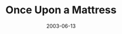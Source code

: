 ---
title: Once Upon a Mattress
date: 2003-06-13
closing_date: 2003-06-28
layout: productions
playbill:
Theatre: Theatre Jacksonville
Venue: Little Theatre
cast:
- Minstrel: Lee Hamby
- Prince: Sam Willis
- Princess: Erica Crump
- Queen: Amy Szkody
- Wizard: David Sacks
- Princess Number Twelve: Deborah Goldberg
- Lady Rowena: Robin Scott
- Lady Merrill: Erica Crump
- Prince Dauntless the Drab: Josh Waller
- Queen Aggravain: Tracy Olin
- Lady Lucille: Audrey Mobley
- Lady Larken: Jessica Anderson
- Sir Studley: Karl Rogers
- King Sextimus the Silent: Brad Trowbridge
- Jester: Michael Beaman
- Sir Harry: Erik DeCicco
- Princess Winnifred: Sarah Rawlings
- Sir Luce: Gabriel White
- Lady Mabelle: Rachel Organes
- The Nightengale of Samarkand: Amy Szkody
- Lady H: Amanda Kaplan
- Page: Russell Hainline
- Servant: Paula Kaplan
- Emily/Wench: Jennifer Weitzel
- Knight:
  - Kortland Bottger
  - Josh Counihan
  - Craig Wickless
  - Sam Willis
- Lady-in-Waiting:
  - Heather Belyeu
  - Markisha Cobourne
crew:
- Artistic Director: Shirley Sacks
- Music Director: Ellen Milligan
- Choreograher: Kendra Sides
- Stage Manager: Kim Imbach
- Assistant to the Director: Deborah Goldberg
- Assistant Stage Manager: Jessica 'JB' Beseker
- Technical Direcor: Jeffrey L. Wagoner
- Assistant Technical Director: Daniel Dungan
- Scenic Design: Kelly J. Wagoner
- Lighting Design: Jeffery L. Wagoner
- Assistant Lighting Design: Daniel Dungan
- Costume Design: Joy Smith
- Costume Crew:
  - Andra Smith
  - Britni Holtsinger
  - Tracy Olin
- Hat Design: Tracy Olin
- Hair and Make-up Design: Tracy Olin
- Properties Crew:
  - Claudia Wright
  - Gloria Davis
  - Carole Ficheria
- Light Board Operation: Gloria Pepe
- Costume Running Crew:
  - Kelley Imbach
  - Sam Watson
- Fly Rail Crew:
  - Chris MacDowell
  - Steven Kelly
- Backstage Crew:
  - Kelly Peterman
  - Amanda Brown
  - Mary Beth Silvestris
  - Michelle Silvestris
  - Ricky Bower
  - Leslie Hersig
  - Quinton White
  - Jon Brenan
orchestra:
- Piano/Keyboard: Ellen Milligan
- Percussion: Tony Steve
- French Horn: Daniel Blackburn
- Violin: Paul Hulsberg
- Guitar: Alex Litt
- Bass: Aaron Kline
external_links:
---